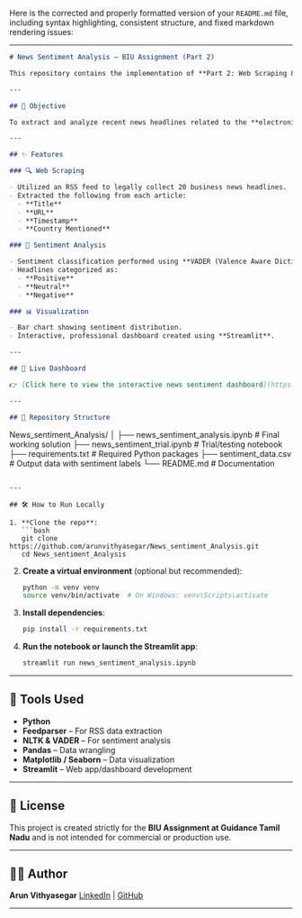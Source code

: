 Here is the corrected and properly formatted version of your `README.md` file, including syntax highlighting, consistent structure, and fixed markdown rendering issues:

---

```markdown
# News Sentiment Analysis – BIU Assignment (Part 2)

This repository contains the implementation of **Part 2: Web Scraping & Sentiment Analysis** as part of the BIU Team assignment for **Guidance Tamil Nadu**.

---

## 🎯 Objective

To extract and analyze recent news headlines related to the **electronics, semiconductors, and manufacturing** sectors using publicly accessible sources, and classify them by sentiment using Natural Language Processing (NLP) techniques.

---

## ✨ Features

### 🔍 Web Scraping

- Utilized an RSS feed to legally collect 20 business news headlines.
- Extracted the following from each article:
  - **Title**
  - **URL**
  - **Timestamp**
  - **Country Mentioned**

### 💬 Sentiment Analysis

- Sentiment classification performed using **VADER (Valence Aware Dictionary for Sentiment Reasoning)**.
- Headlines categorized as:
  - **Positive**
  - **Neutral**
  - **Negative**

### 📊 Visualization

- Bar chart showing sentiment distribution.
- Interactive, professional dashboard created using **Streamlit**.

---

## 🚀 Live Dashboard

👉 [Click here to view the interactive news sentiment dashboard](https://newssentimentanalysis.streamlit.app/)

---

## 📁 Repository Structure

```

News\_sentiment\_Analysis/
│
├── news\_sentiment\_analysis.ipynb    # Final working solution
├── news\_sentiment\_trial.ipynb       # Trial/testing notebook
├── requirements.txt                 # Required Python packages
├── sentiment\_data.csv               # Output data with sentiment labels
└── README.md                        # Documentation

````

---

## 🛠️ How to Run Locally

1. **Clone the repo**:
   ```bash
   git clone https://github.com/arunvithyasegar/News_sentiment_Analysis.git
   cd News_sentiment_Analysis
````

2. **Create a virtual environment** (optional but recommended):

   ```bash
   python -m venv venv
   source venv/bin/activate  # On Windows: venv\Scripts\activate
   ```

3. **Install dependencies**:

   ```bash
   pip install -r requirements.txt
   ```

4. **Run the notebook or launch the Streamlit app**:

   ```bash
   streamlit run news_sentiment_analysis.ipynb
   ```

---

## 🧰 Tools Used

* **Python**
* **Feedparser** – For RSS data extraction
* **NLTK & VADER** – For sentiment analysis
* **Pandas** – Data wrangling
* **Matplotlib / Seaborn** – Data visualization
* **Streamlit** – Web app/dashboard development

---

## 📄 License

This project is created strictly for the **BIU Assignment at Guidance Tamil Nadu** and is not intended for commercial or production use.

---

## 👨‍💻 Author

**Arun Vithyasegar**
[LinkedIn](https://www.linkedin.com/in/arunvithyasegar) | [GitHub](https://github.com/arunvithyasegar)

---

```




